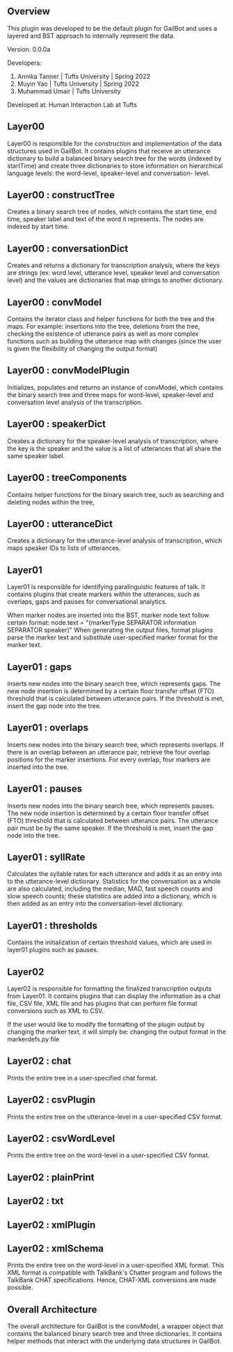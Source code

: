 ## Overview

This plugin was developed to be the default plugin for GailBot and uses
a layered and BST approach to internally represent the data.

Version: 0.0.0a

Developers:
1. Annika Tanner | Tufts University | Spring 2022
2. Muyin Yao | Tufts University | Spring 2022
3. Muhammad Umair | Tufts University

Developed at: Human Interaction Lab at Tufts


## Layer00
Layer00 is responsible for the construction and implementation
of the data structures used in GailBot. It contains plugins that receive
an utterance dictionary to build a balanced binary search tree for the words
(indexed by startTime) and create three dictionaries to store information on
hierarchical language levels: the word-level, speaker-level and conversation-
level.

## Layer00 : constructTree
Creates a binary search tree of nodes, which contains the start time,
end time, speaker label and text of the word it represents. The nodes are
indexed by start time.

## Layer00 : conversationDict
Creates and returns a dictionary for transcription analysis, where the keys
are strings (ex: word level, utterance level, speaker level and conversation
level) and the values are dictionaries that map strings to another dictionary.

## Layer00 : convModel
Contains the iterator class and helper functions for both the tree and the
maps. For example: insertions into the tree, deletions from the tree, checking
the existence of utterance pairs as well as more complex functions such as
building the utterance map with changes (since the user is given the flexibility
of changing the output format)

## Layer00 : convModelPlugin
Initializes, populates and returns an instance of convModel, which contains the
binary search tree and three maps for word-level, speaker-level and conversation
level analysis of the transcription.

## Layer00 : speakerDict
Creates a dictionary for the speaker-level analysis of transcription, where the
key is the speaker and the value is a list of utterances that all share the
same speaker label.

## Layer00 : treeComponents
Contains helper functions for the binary search tree, such as searching and
deleting nodes within the tree,

## Layer00 : utteranceDict
Creates a dictionary for the utterance-level analysis of transcription, which
maps speaker IDs to lists of utterances.

## Layer01
Layer01 is responsible for identifying paralinguistic features of talk. It
contains plugins that create markers within the utterances, such as overlaps,
gaps and pauses for conversational analytics.

When marker nodes are inserted into the BST, marker node text follow certain
format:
node.text = "(markerType SEPARATOR information SEPARATOR speaker)"
When generating the output files, format plugins parse the marker text and
substitute user-specified marker format for the marker text.

## Layer01 : gaps
Inserts new nodes into the binary search tree, which represents gaps.
The new node insertion is determined by a certain floor transfer offset (FTO)
threshold that is calculated between utterance pairs. If the threshold is met,
insert the gap node into the tree.

## Layer01 : overlaps
Inserts new nodes into the binary search tree, which represents overlaps.
If there is an overlap between an utterance pair, retrieve the four overlap
positions for the marker insertions. For every overlap, four markers are
inserted into the tree.

## Layer01 : pauses
Inserts new nodes into the binary search tree, which represents pauses.
The new node insertion is determined by a certain floor transfer offset (FTO)
threshold that is calculated between utterance pairs. The utterance pair
must be by the same speaker. If the threshold is met, insert the gap node
into the tree.

## Layer01 : syllRate
Calculates the syllable rates for each utterance and adds it as an entry into
to the utterance-level dictionary. Statistics for the conversation as a whole
are also calculated, including the median, MAD, fast speech counts and
slow speech counts; these statistics are added into a dictionary, which
is then added as an entry into the conversation-level dictionary.


## Layer01 : thresholds
Contains the initialization of certain threshold values, which are
used in layer01 plugins such as pauses.

## Layer02
Layer02 is responsible for formatting the finalized transcription outputs from
Layer01. It contains plugins that can display the information as a chat file,
CSV file, XML file and has plugins that can perform file format conversions
such as XML to CSV.

If the user would like to modify the formatting of the plugin output
by changing the marker text, it will simply be: changing the output format
in the markerdefs.py file

## Layer02 : chat
Prints the entire tree in a user-specified chat format.

## Layer02 : csvPlugin
Prints the entire tree on the utterance-level in a user-specified
CSV format.

## Layer02 : csvWordLevel
Prints the entire tree on the word-level in a user-specified CSV format.

## Layer02 : plainPrint

## Layer02 : txt

## Layer02 : xmlPlugin

## Layer02 : xmlSchema
Prints the entire tree on the word-level in a user-specified XML format.
This XML format is compatible with TalkBank's Chatter program and follows
the TalkBank CHAT specifications. Hence, CHAT-XML conversions are made
possible.

## Overall Architecture
The overall architecture for GailBot is the convModel, a wrapper object that
contains the balanced binary search tree and three dictionaries. It contains
helper methods that interact with the underlying data structures in GailBot.

